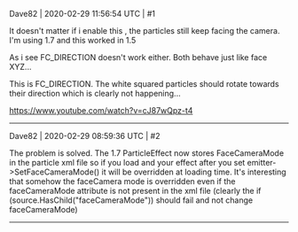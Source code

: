 Dave82 | 2020-02-29 11:56:54 UTC | #1

It doesn't matter if i enable this , the particles still keep facing the camera. I'm using 1.7 and this worked in 1.5

As i see FC_DIRECTION doesn't work either. Both behave just like face XYZ...

This is FC_DIRECTION. The white squared particles should rotate towards their direction which is clearly not happening... 

https://www.youtube.com/watch?v=cJ87wQpz-t4

-------------------------

Dave82 | 2020-02-29 08:59:36 UTC | #2

The problem is solved. The 1.7 ParticleEffect now stores FaceCameraMode in the particle xml file so if you load and your effect after you set emitter->SetFaceCameraMode() it will be overridden at loading time.
It's interesting that somehow the faceCamera mode is overridden even if the faceCameraMode attribute is not present in the xml file 
(clearly the if (source.HasChild("faceCameraMode")) should fail and not change faceCameraMode)

-------------------------

